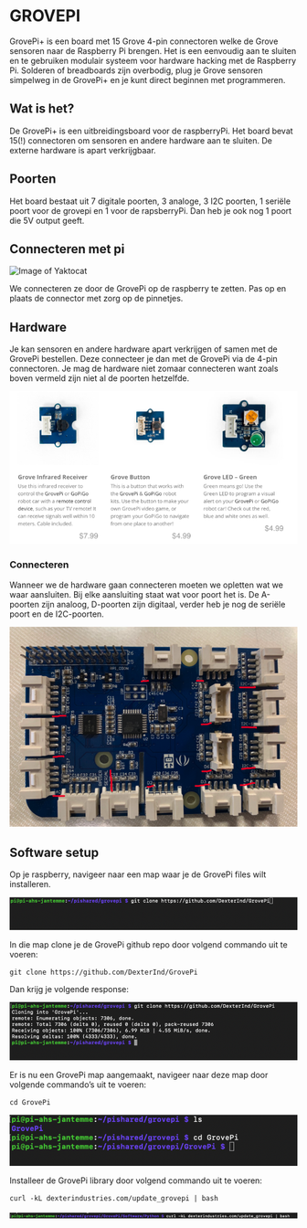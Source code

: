 
# GROVEPI

GrovePi+ is een board met 15 Grove 4-pin connectoren welke de Grove sensoren naar de Raspberry Pi brengen. Het is een eenvoudig aan te sluiten en te gebruiken modulair systeem voor hardware hacking met de Raspberry Pi. Solderen of breadboards zijn overbodig, plug je Grove sensoren simpelweg in de GrovePi+ en je kunt direct beginnen met programmeren.

## Wat is het? 

De GrovePi+ is een uitbreidingsboard voor de raspberryPi. Het board bevat 15(!) connectoren om sensoren en andere hardware aan te sluiten. De externe hardware is apart verkrijgbaar. 

## Poorten

Het board bestaat uit 7 digitale poorten, 3 analoge, 3 I2C poorten, 1 seriële poort voor de grovepi en 1 voor de rapsberryPi. Dan heb je ook nog 1 poort die 5V output geeft.

## Connecteren met pi

![Image of Yaktocat](https://seeeddoc.github.io/GrovePiPlus/img/GrovePi_Wiki_1.JPG)

We connecteren ze door de GrovePi op de raspberry te zetten. Pas op en plaats de connector met zorg op de pinnetjes.

## Hardware

Je kan sensoren en andere hardware apart verkrijgen of samen met de GrovePi bestellen. Deze connecteer je dan met de GrovePi via de 4-pin connectoren. Je mag de hardware niet zomaar connecteren want zoals boven vermeld zijn niet al de poorten hetzelfde. 

![Image of Yaktocat](https://github.com/gdmgent-1819-iot/labo-4-grovepi/blob/master/pictures/Hardware.png)

### Connecteren 

Wanneer we de hardware gaan connecteren moeten we opletten wat we waar aansluiten. Bij elke aansluiting staat wat voor poort het is. 
De A-poorten zijn analoog, D-poorten zijn digitaal, verder heb je nog de seriële poort en de I2C-poorten.

![Image of Yaktocat](https://github.com/gdmgent-1819-iot/labo-4-grovepi/blob/master/pictures/poorten.png)

## Software setup

Op je raspberry, navigeer naar een map waar je de GrovePi files wilt installeren.

![Image of Yaktocat](https://github.com/gdmgent-1819-iot/labo-4-grovepi/blob/master/pictures/code1.png)

In die map clone je de GrovePi github repo door volgend commando uit te voeren:
```
git clone https://github.com/DexterInd/GrovePi
```

Dan krijg je volgende response:

![Image of Yaktocat](https://github.com/gdmgent-1819-iot/labo-4-grovepi/blob/master/pictures/code2.png)

Er is nu een GrovePi map aangemaakt, navigeer naar deze map door volgende commando’s uit te voeren: 

```
cd GrovePi
```

![Image of Yaktocat](https://github.com/gdmgent-1819-iot/labo-4-grovepi/blob/master/pictures/code3.png)

Installeer de GrovePi library door volgend commando uit te voeren:

```
curl -kL dexterindustries.com/update_grovepi | bash
```

![Image of Yaktocat](https://github.com/gdmgent-1819-iot/labo-4-grovepi/blob/master/pictures/code4.png)